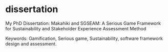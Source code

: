 # dissertation

My PhD Dissertation: Makahiki and SGSEAM: A Serious Game Framework for Sustainability and Stakeholder Experience Assessment Method

Keywords: Gamification, Serious game, Sustainability, software framework design and assessment.
